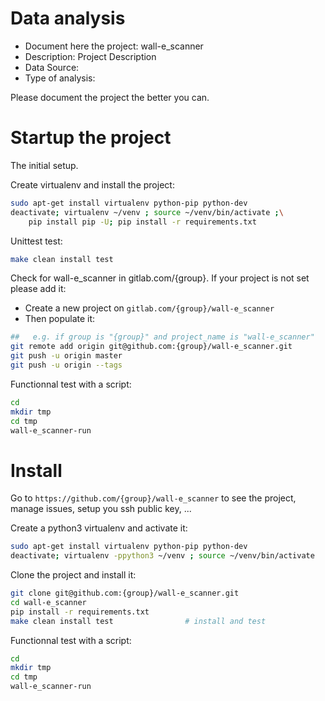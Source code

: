 # Data analysis
- Document here the project: wall-e_scanner
- Description: Project Description
- Data Source:
- Type of analysis:

Please document the project the better you can.

# Startup the project

The initial setup.

Create virtualenv and install the project:
```bash
sudo apt-get install virtualenv python-pip python-dev
deactivate; virtualenv ~/venv ; source ~/venv/bin/activate ;\
    pip install pip -U; pip install -r requirements.txt
```

Unittest test:
```bash
make clean install test
```

Check for wall-e_scanner in gitlab.com/{group}.
If your project is not set please add it:

- Create a new project on `gitlab.com/{group}/wall-e_scanner`
- Then populate it:

```bash
##   e.g. if group is "{group}" and project_name is "wall-e_scanner"
git remote add origin git@github.com:{group}/wall-e_scanner.git
git push -u origin master
git push -u origin --tags
```

Functionnal test with a script:

```bash
cd
mkdir tmp
cd tmp
wall-e_scanner-run
```

# Install

Go to `https://github.com/{group}/wall-e_scanner` to see the project, manage issues,
setup you ssh public key, ...

Create a python3 virtualenv and activate it:

```bash
sudo apt-get install virtualenv python-pip python-dev
deactivate; virtualenv -ppython3 ~/venv ; source ~/venv/bin/activate
```

Clone the project and install it:

```bash
git clone git@github.com:{group}/wall-e_scanner.git
cd wall-e_scanner
pip install -r requirements.txt
make clean install test                # install and test
```
Functionnal test with a script:

```bash
cd
mkdir tmp
cd tmp
wall-e_scanner-run
```
